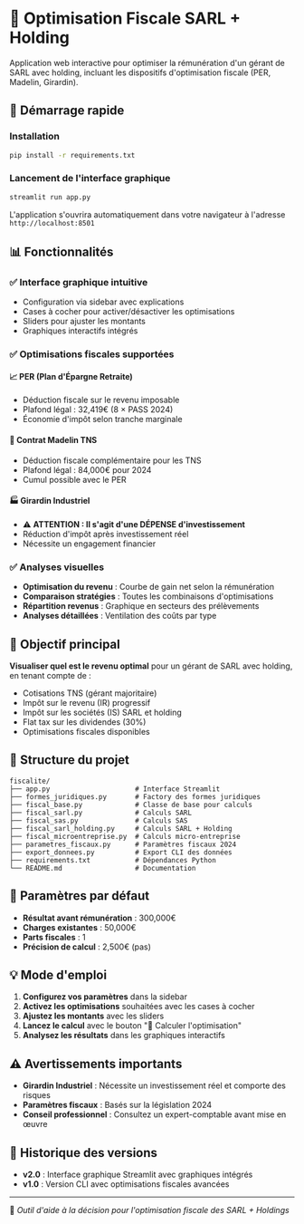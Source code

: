 # 🎯 Optimisation Fiscale SARL + Holding

Application web interactive pour optimiser la rémunération d'un gérant de SARL avec holding, incluant les dispositifs d'optimisation fiscale (PER, Madelin, Girardin).

## 🚀 Démarrage rapide

### Installation
```bash
pip install -r requirements.txt
```

### Lancement de l'interface graphique
```bash
streamlit run app.py
```

L'application s'ouvrira automatiquement dans votre navigateur à l'adresse `http://localhost:8501`

## 📊 Fonctionnalités

### ✅ Interface graphique intuitive
- Configuration via sidebar avec explications
- Cases à cocher pour activer/désactiver les optimisations
- Sliders pour ajuster les montants
- Graphiques interactifs intégrés

### ✅ Optimisations fiscales supportées

#### 📈 PER (Plan d'Épargne Retraite)
- Déduction fiscale sur le revenu imposable
- Plafond légal : 32,419€ (8 × PASS 2024)
- Économie d'impôt selon tranche marginale

#### 🏥 Contrat Madelin TNS
- Déduction fiscale complémentaire pour les TNS
- Plafond légal : 84,000€ pour 2024
- Cumul possible avec le PER

#### 🏭 Girardin Industriel
- ⚠️ **ATTENTION : Il s'agit d'une DÉPENSE d'investissement**
- Réduction d'impôt après investissement réel
- Nécessite un engagement financier

### ✅ Analyses visuelles
- **Optimisation du revenu** : Courbe de gain net selon la rémunération
- **Comparaison stratégies** : Toutes les combinaisons d'optimisations
- **Répartition revenus** : Graphique en secteurs des prélèvements
- **Analyses détaillées** : Ventilation des coûts par type

## 🎯 Objectif principal

**Visualiser quel est le revenu optimal** pour un gérant de SARL avec holding, en tenant compte de :
- Cotisations TNS (gérant majoritaire)
- Impôt sur le revenu (IR) progressif
- Impôt sur les sociétés (IS) SARL et holding
- Flat tax sur les dividendes (30%)
- Optimisations fiscales disponibles

## 📁 Structure du projet

```
fiscalite/
├── app.py                     # Interface Streamlit
├── formes_juridiques.py       # Factory des formes juridiques
├── fiscal_base.py             # Classe de base pour calculs
├── fiscal_sarl.py             # Calculs SARL
├── fiscal_sas.py              # Calculs SAS  
├── fiscal_sarl_holding.py     # Calculs SARL + Holding
├── fiscal_microentreprise.py  # Calculs micro-entreprise
├── parametres_fiscaux.py      # Paramètres fiscaux 2024
├── export_donnees.py          # Export CLI des données
├── requirements.txt           # Dépendances Python
└── README.md                  # Documentation
```

## 🔧 Paramètres par défaut

- **Résultat avant rémunération** : 300,000€
- **Charges existantes** : 50,000€
- **Parts fiscales** : 1
- **Précision de calcul** : 2,500€ (pas)

## 💡 Mode d'emploi

1. **Configurez vos paramètres** dans la sidebar
2. **Activez les optimisations** souhaitées avec les cases à cocher
3. **Ajustez les montants** avec les sliders
4. **Lancez le calcul** avec le bouton "🚀 Calculer l'optimisation"
5. **Analysez les résultats** dans les graphiques interactifs

## ⚠️ Avertissements importants

- **Girardin Industriel** : Nécessite un investissement réel et comporte des risques
- **Paramètres fiscaux** : Basés sur la législation 2024
- **Conseil professionnel** : Consultez un expert-comptable avant mise en œuvre

## 🔄 Historique des versions

- **v2.0** : Interface graphique Streamlit avec graphiques intégrés
- **v1.0** : Version CLI avec optimisations fiscales avancées

---

💼 *Outil d'aide à la décision pour l'optimisation fiscale des SARL + Holdings*
